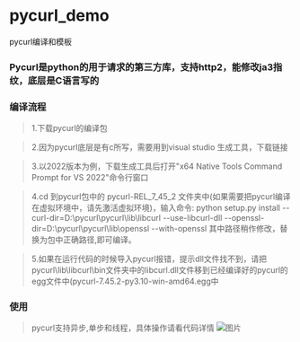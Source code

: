# pycurl_demo
pycurl编译和模板





### Pycurl是python的用于请求的第三方库，支持http2，能修改ja3指纹，底层是C语言写的


### 编译流程
> 1.下载pycurl的编译包

> 2.因为pycurl底层是有c所写，需要用到visual studio 生成工具，下载链接

> 3.以2022版本为例，下载生成工具后打开"x64 Native Tools Command Prompt for VS 2022"命令行窗口

> 4.cd 到pycurl包中的 pycurl-REL_7_45_2 文件夹中(如果需要把pycurl编译在虚拟环境中，请先激活虚拟环境)，输入命令:
python setup.py install --curl-dir=D:\pycurl\pycurl\lib\libcurl --use-libcurl-dll --openssl-dir=D:\pycurl\pycurl\lib\openssl --with-openssl
其中路径稍作修改，替换为包中正确路径,即可编译。


> 5.如果在运行代码的时候导入pycurl报错，提示dll文件找不到，请把pycurl\lib\libcurl\bin文件夹中的libcurl.dll文件移到已经编译好的pycurl的egg文件中(pycurl-7.45.2-py3.10-win-amd64.egg中


### 使用
> pycurl支持异步,单步和线程，具体操作请看代码详情
> ![图片](https://ice.frostsky.com/2024/08/30/473b3493ff6ccf44a0842dec4abdcf5e.png)